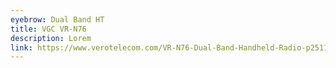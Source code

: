 ```yaml
---
eyebrow: Dual Band HT
title: VGC VR-N76
description: Lorem
link: https://www.verotelecom.com/VR-N76-Dual-Band-Handheld-Radio-p2511333.html
---
```

